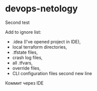 # devops-netology
Second test

Add to ignore list:
- .idea (I've opened project in IDE),
- local terraform directories, 
- .tfstate files,
- crash log files,
- all .tfvars, 
- override files,
- CLI configuration files
second new line

Коммит через IDE
